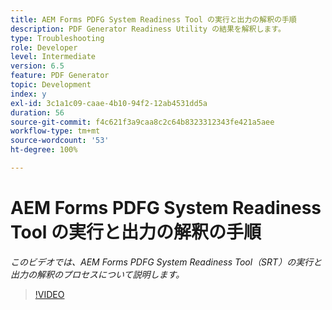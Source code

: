```yaml
---
title: AEM Forms PDFG System Readiness Tool の実行と出力の解釈の手順
description: PDF Generator Readiness Utility の結果を解釈します。
type: Troubleshooting
role: Developer
level: Intermediate
version: 6.5
feature: PDF Generator
topic: Development
index: y
exl-id: 3c1a1c09-caae-4b10-94f2-12ab4531dd5a
duration: 56
source-git-commit: f4c621f3a9caa8c2c64b8323312343fe421a5aee
workflow-type: tm+mt
source-wordcount: '53'
ht-degree: 100%

---
```


# AEM Forms PDFG System Readiness Tool の実行と出力の解釈の手順

*このビデオでは、AEM Forms PDFG System Readiness Tool（SRT）の実行と出力の解釈のプロセスについて説明します。*

>[!VIDEO](https://video.tv.adobe.com/v/335543?quality=12&learn=on)
